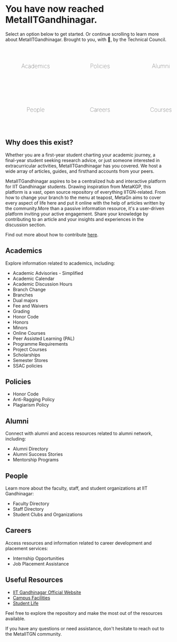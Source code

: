 # You have now reached Meta**IITGandhinagar**.

Select an option below to get started. Or continue scrolling to learn more about MetaIITGandhinagar. Brought to you, with 💙, by the Technical Council.

<div class="grid-container">
  <a href="#" class="md-button">Academics <i class="fas fa-graduation-cap"></i></a>
  <a href="#" class="md-button">Policies <i class="fas fa-landmark"></i></a>
  <a href="#" class="md-button">Alumni <i class="fas fa-user-graduate"></i></a>
  <a href="#" class="md-button">People <i class="fas fa-handshake"></i></a>
  <a href="#" class="md-button">Careers <i class="fas fa-briefcase"></i></a>
  <a href="#" class="md-button">Courses <i class="fas fa-calculator"></i></a>
</div>

<style>
.grid-container {
  display: grid;
  grid-template-columns: repeat(3, 1fr);
  grid-gap: 15px;
  font-family: Inter;
}

.md-button {
  display: flex;
  align-items: center;
  justify-content: center;
  padding: 50px;
  text-align: center;
  text-decoration: none;
  border-radius: 15px;
  font-size: 18px;
  font-weight: 100;
  font-family: Inter;
}

.md-button i {
  margin-left: 10px;
}
</style>


## Why does this exist?

Whether you are a first-year student charting your academic journey, a final-year student seeking research advice, or just someone interested in extracurricular activities, MetaIITGandhinagar has you covered. We host a wide array of articles, guides, and firsthand accounts from your peers.

MetaIITGandhinagar aspires to be a centralized hub and interactive platform for IIT Gandhinagar students. Drawing inspiration from MetaKGP, this platform is a vast, open source repository of everything IITGN-related. From how to change your branch to the menu at teapost, MetaGn aims to cover every aspect of life here and put it online with the help of articles written by the community.More than a passive information resource, it's a user-driven platform inviting your active engagement. Share your knowledge by contributing to an article and your insights and experiences in the discussion section. 

Find out more about how to contribute [here](https://www.github.com).









## Academics

Explore information related to academics, including:

- Academic Advisories - Simplified
- Academic Calendar
- Academic Discussion Hours
- Branch Change
- Branches
- Dual majors
- Fee and Waivers
- Grading
- Honor Code
- Honors
- Minors
- Online Courses
- Peer Assisted Learning (PAL)
- Programme Requirements
- Project Courses
- Scholarships
- Semester Stores
- SSAC policies

## Policies

- Honor Code
- Anti-Ragging Policy
- Plagiarism Policy

## Alumni

Connect with alumni and access resources related to alumni network, including:

- Alumni Directory
- Alumni Success Stories
- Mentorship Programs

## People

Learn more about the faculty, staff, and student organizations at IIT Gandhinagar:

- Faculty Directory
- Staff Directory
- Student Clubs and Organizations

## Careers

Access resources and information related to career development and placement services:

- Internship Opportunities
- Job Placement Assistance

## Useful Resources

- [IIT Gandhinagar Official Website](https://www.iitgn.ac.in/)
- [Campus Facilities](https://www.iitgn.ac.in/facilities)
- [Student Life](https://www.iitgn.ac.in/student-life)

Feel free to explore the repository and make the most out of the resources available.

If you have any questions or need assistance, don't hesitate to reach out to the MetaIITGN community.
